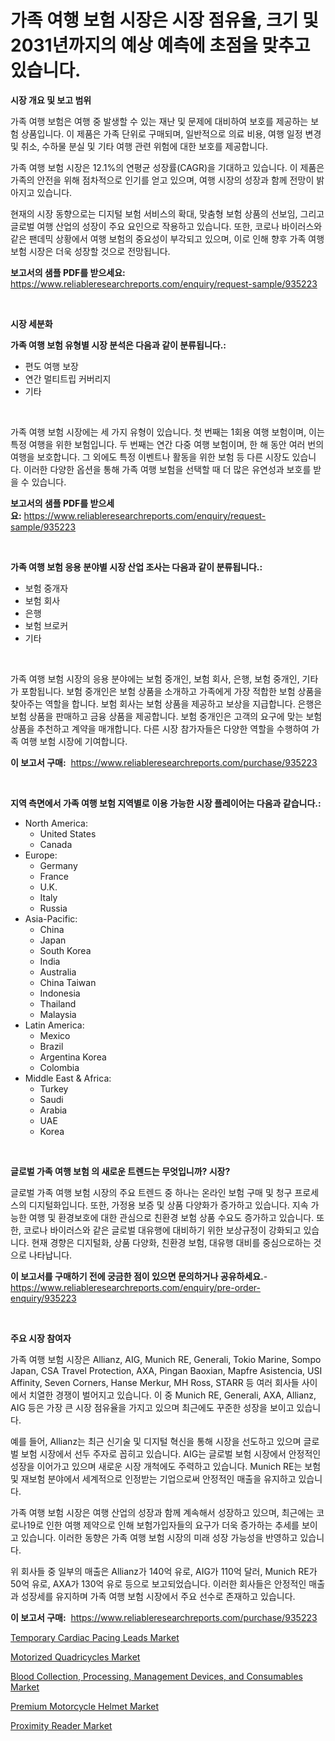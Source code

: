 <p><h1>가족 여행 보험 시장은 시장 점유율, 크기 및 2031년까지의 예상 예측에 초점을 맞추고 있습니다.</h1></p><p><strong>시장 개요 및 보고 범위</strong></p>
<p><p>가족 여행 보험은 여행 중 발생할 수 있는 재난 및 문제에 대비하여 보호를 제공하는 보험 상품입니다. 이 제품은 가족 단위로 구매되며, 일반적으로 의료 비용, 여행 일정 변경 및 취소, 수하물 분실 및 기타 여행 관련 위험에 대한 보호를 제공합니다.</p><p>가족 여행 보험 시장은 12.1%의 연평균 성장률(CAGR)을 기대하고 있습니다. 이 제품은 가족의 안전을 위해 점차적으로 인기를 얻고 있으며, 여행 시장의 성장과 함께 전망이 밝아지고 있습니다.</p><p>현재의 시장 동향으로는 디지털 보험 서비스의 확대, 맞춤형 보험 상품의 선보임, 그리고 글로벌 여행 산업의 성장이 주요 요인으로 작용하고 있습니다. 또한, 코로나 바이러스와 같은 팬데믹 상황에서 여행 보험의 중요성이 부각되고 있으며, 이로 인해 향후 가족 여행 보험 시장은 더욱 성장할 것으로 전망됩니다.</p></p>
<p><strong>보고서의 샘플 PDF를 받으세요:</strong> <a href="https://www.reliableresearchreports.com/enquiry/request-sample/935223">https://www.reliableresearchreports.com/enquiry/request-sample/935223</a></p>
<p>&nbsp;</p>
<p><strong>시장 세분화</strong></p>
<p><strong>가족 여행 보험 유형별 시장 분석은 다음과 같이 분류됩니다.:</strong></p>
<p><ul><li>편도 여행 보장</li><li>연간 멀티트립 커버리지</li><li>기타</li></ul></p>
<p>&nbsp;</p>
<p><p>가족 여행 보험 시장에는 세 가지 유형이 있습니다. 첫 번째는 1회용 여행 보험이며, 이는 특정 여행을 위한 보험입니다. 두 번째는 연간 다중 여행 보험이며, 한 해 동안 여러 번의 여행을 보호합니다. 그 외에도 특정 이벤트나 활동을 위한 보험 등 다른 시장도 있습니다. 이러한 다양한 옵션을 통해 가족 여행 보험을 선택할 때 더 많은 유연성과 보호를 받을 수 있습니다.</p></p>
<p><strong>보고서의 샘플 PDF를 받으세요:</strong>&nbsp;<a href="https://www.reliableresearchreports.com/enquiry/request-sample/935223">https://www.reliableresearchreports.com/enquiry/request-sample/935223</a></p>
<p>&nbsp;</p>
<p><strong> 가족 여행 보험 응용 분야별 시장 산업 조사는 다음과 같이 분류됩니다.:</strong></p>
<p><ul><li>보험 중개자</li><li>보험 회사</li><li>은행</li><li>보험 브로커</li><li>기타</li></ul></p>
<p>&nbsp;</p>
<p><p>가족 여행 보험 시장의 응용 분야에는 보험 중개인, 보험 회사, 은행, 보험 중개인, 기타가 포함됩니다. 보험 중개인은 보험 상품을 소개하고 가족에게 가장 적합한 보험 상품을 찾아주는 역할을 합니다. 보험 회사는 보험 상품을 제공하고 보상을 지급합니다. 은행은 보험 상품을 판매하고 금융 상품을 제공합니다. 보험 중개인은 고객의 요구에 맞는 보험 상품을 추천하고 계약을 매개합니다. 다른 시장 참가자들은 다양한 역할을 수행하여 가족 여행 보험 시장에 기여합니다.</p></p>
<p><strong>이 보고서 구매:</strong>&nbsp; <a href="https://www.reliableresearchreports.com/purchase/935223">https://www.reliableresearchreports.com/purchase/935223</a></p>
<p>&nbsp;</p>
<p><strong>지역 측면에서 가족 여행 보험 지역별로 이용 가능한 시장 플레이어는 다음과 같습니다.:</strong></p>
<p><ul>
    <li>
        North America:
        <ul>
            <li>United States</li>
            <li>Canada</li>
        </ul>
    </li>
    <li>
        Europe:
        <ul>
            <li>Germany</li>
            <li>France</li>
            <li>U.K.</li>
            <li>Italy</li>
            <li>Russia</li>
        </ul>
    </li>
    <li>
        Asia-Pacific:
        <ul>
            <li>China</li>
            <li>Japan</li>
            <li>South Korea</li>
            <li>India</li>
            <li>Australia</li>
            <li>China Taiwan</li>
            <li>Indonesia</li>
            <li>Thailand</li>
            <li>Malaysia</li>
        </ul>
    </li>
    <li>
        Latin America:
        <ul>
            <li>Mexico</li>
            <li>Brazil</li>
            <li>Argentina Korea</li>
            <li>Colombia</li>
        </ul>
    </li>
    <li>
        Middle East & Africa:
        <ul>
            <li>Turkey</li>
            <li>Saudi</li>
            <li>Arabia</li>
            <li>UAE</li>
            <li>Korea</li>
        </ul>
    </li>
    </ul></p>
<p>&nbsp;</p>
<p><strong>글로벌 가족 여행 보험 의 새로운 트렌드는 무엇입니까? 시장?</strong></p>
<p><p>글로벌 가족 여행 보험 시장의 주요 트렌드 중 하나는 온라인 보험 구매 및 청구 프로세스의 디지털화입니다. 또한, 가정용 보증 및 상품 다양화가 증가하고 있습니다. 지속 가능한 여행 및 환경보호에 대한 관심으로 친환경 보험 상품 수요도 증가하고 있습니다. 또한, 코로나 바이러스와 같은 글로벌 대유행에 대비하기 위한 보상규정이 강화되고 있습니다. 현재 경향은 디지털화, 상품 다양화, 친환경 보험, 대유행 대비를 중심으로하는 것으로 나타납니다.</p></p>
<p><strong>이 보고서를 구매하기 전에 궁금한 점이 있으면 문의하거나 공유하세요.</strong>- <a href="https://www.reliableresearchreports.com/enquiry/pre-order-enquiry/935223">https://www.reliableresearchreports.com/enquiry/pre-order-enquiry/935223</a></p>
<p>&nbsp;</p>
<p><strong>주요 시장 참여자</strong></p>
<p><p>가족 여행 보험 시장은 Allianz, AIG, Munich RE, Generali, Tokio Marine, Sompo Japan, CSA Travel Protection, AXA, Pingan Baoxian, Mapfre Asistencia, USI Affinity, Seven Corners, Hanse Merkur, MH Ross, STARR 등 여러 회사들 사이에서 치열한 경쟁이 벌어지고 있습니다. 이 중 Munich RE, Generali, AXA, Allianz, AIG 등은 가장 큰 시장 점유율을 가지고 있으며 최근에도 꾸준한 성장을 보이고 있습니다. </p><p>예를 들어, Allianz는 최근 신기술 및 디지털 혁신을 통해 시장을 선도하고 있으며 글로벌 보험 시장에서 선두 주자로 꼽히고 있습니다. AIG는 글로벌 보험 시장에서 안정적인 성장을 이어가고 있으며 새로운 시장 개척에도 주력하고 있습니다. Munich RE는 보험 및 재보험 분야에서 세계적으로 인정받는 기업으로써 안정적인 매출을 유지하고 있습니다. </p><p>가족 여행 보험 시장은 여행 산업의 성장과 함께 계속해서 성장하고 있으며, 최근에는 코로나19로 인한 여행 제약으로 인해 보험가입자들의 요구가 더욱 증가하는 추세를 보이고 있습니다. 이러한 동향은 가족 여행 보험 시장의 미래 성장 가능성을 반영하고 있습니다. </p><p>위 회사들 중 일부의 매출은 Allianz가 140억 유로, AIG가 110억 달러, Munich RE가 50억 유로, AXA가 130억 유로 등으로 보고되었습니다. 이러한 회사들은 안정적인 매출과 성장세를 유지하며 가족 여행 보험 시장에서 주요 선수로 존재하고 있습니다.</p></p>
<p><strong>이 보고서 구매:</strong>&nbsp;&nbsp;<a href="https://www.reliableresearchreports.com/purchase/935223">https://www.reliableresearchreports.com/purchase/935223</a></p>
<p><p><a href="https://adventurous-uranium-ef9.notion.site/Temporary-Cardiac-Pacing-Leads-Market-Growth-Market-Trends-COVID-19-Impact-and-Forecasts-for-peri-006228b53e1b47879672a8a3e5545540">Temporary Cardiac Pacing Leads Market</a></p><p><a href="https://carnation-joke-41f.notion.site/Motorized-Quadricycles-Market-Research-Report-Forecasted-for-Period-from-2024-2031-by-Market-Type-b12b1d06049b463abd8d34b936131d5b">Motorized Quadricycles Market</a></p><p><a href="https://github.com/Hazelklievgspy6vdcsmu106w/Market-Research-Report-List-1/blob/main/blood-collection-processing-management-devices-and-consumables-market.md">Blood Collection, Processing, Management Devices, and Consumables Market</a></p><p><a href="https://view.publitas.com/reportprime-1/premium-motorcycle-helmet-market-size-focuses-on-market-dynamics-in-depth-analysis-and-future-projections-of-its-market-forecasted-for-period-from-2024-to-2031/">Premium Motorcycle Helmet Market</a></p><p><a href="https://view.publitas.com/reportprime-1/decoding-the-proximity-reader-market-a-deep-dive-into-the-latest-market-trends-market-segmentation-and-competitive-analysis/">Proximity Reader Market</a></p></p>
